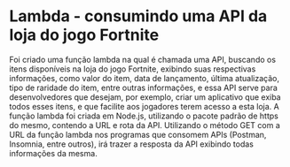 # Lambda - consumindo uma API da loja do jogo Fortnite

  Foi criado uma função lambda na qual é chamada uma API, buscando os itens disponíveis na loja do jogo Fortnite, exibindo suas respectivas informações, como valor do item, data de lançamento, última atualização, tipo de raridade do item, entre outras informações, e essa API serve para desenvolvedores que desejam, por exemplo, criar um aplicativo que exiba todos esses itens, e que facilite aos jogadores terem acesso a esta loja.
  A função lambda foi criada em Node.js, utilizando o pacote padrão de https do mesmo, contendo a URL e rota da API. Utilizando o método GET com a URL da função lambda nos programas que consomem APIs (Postman, Insomnia, entre outros), irá trazer a resposta da API exibindo todas informações da mesma.
